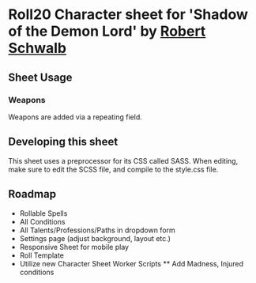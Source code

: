 # Roll20 Character sheet for 'Shadow of the Demon Lord' by [Robert Schwalb](http://schwalbentertainment.com)

## Sheet Usage

### Weapons

Weapons are added via a repeating field.

## Developing this sheet

This sheet uses a preprocessor for its CSS called SASS. When editing, make sure to edit the SCSS file, and compile to the style.css file.

## Roadmap

* Rollable Spells
* All Conditions
* All Talents/Professions/Paths in dropdown form
* Settings page (adjust background, layout etc.)
* Responsive Sheet for mobile play
* Roll Template
* Utilize new Character Sheet Worker Scripts
** Add Madness, Injured conditions 

